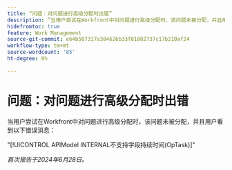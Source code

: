 ```yaml
---
title: “问题：对问题进行高级分配时出错”
description: “当用户尝试在Workfront中对问题进行高级分配时，该问题未被分配，并且用户看到一条错误消息。”
hidefromtoc: true
feature: Work Management
source-git-commit: e64b507317a384626b33f81802737c17b210af24
workflow-type: tm+mt
source-wordcount: '85'
ht-degree: 0%

---
```



# 问题：对问题进行高级分配时出错

当用户尝试在Workfront中对问题进行高级分配时，该问题未被分配，并且用户看到以下错误消息：

&quot;[!UICONTROL APIModel INTERNAL不支持字段持续时间(OpTask)]&quot;

_首次报告于2024年6月28日。_
